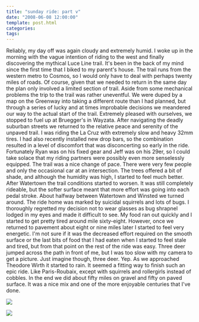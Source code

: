 ```yaml
---
title: "sunday ride: part v"
date: "2008-06-08 12:00:00"
template: post.html
categories: 
tags: 
---
```


Reliably, my day off was again cloudy and extremely humid. I woke up in the morning with the vague intention of riding to the west and finally discovering the mythical Luce Line trail. It's been in the back of my mind since the first time that I biked to my parent's house. The trail runs from the western metro to Cosmos, so I would only have to deal with perhaps twenty miles of roads. Of course, given that we needed to return in the same day the plan only involved a limited section of trail. Aside from some mechanical problems the trip to the trail was rather uneventful. We were duped by a map on the Greenway into taking a different route than I had planned, but through a series of lucky and at times improbable decisions we meandered our way to the actual start of the trail. Extremely pleased with ourselves, we stopped to fuel up at Bruegger's in Wayzata. After navigating the deadly suburban streets we returned to the relative peace and serenity of the unpaved trail. I was riding the La Cruz with extremely slow and heavy 32mm tires. I had also recently installed new drop bars, so the combination resulted in a level of discomfort that was disconcerting so early in the ride. Fortunately Ryan was on his fixed gear and Jeff was on his 29er, so I could take solace that my riding partners were possibly even more senselessly equipped. The trail was a nice change of pace. There were very few people and only the occasional car at an intersection. The trees offered a bit of shade, and although the humidity was high, I started to feel much better. After Watertown the trail conditions started to worsen. It was still completely rideable, but the softer surface meant that more effort was going into each pedal stroke. About halfway between Watertown and Winsted we turned around. The ride home was marked by suicidal squirrels and lots of bugs. I thoroughly regretted my decision not to wear glasses as bug shrapnel lodged in my eyes and made it difficult to see. My food ran out quickly and I started to get pretty tired around mile sixty-eight. However, once we returned to pavement about eight or nine miles later I started to feel very energetic. I'm not sure if it was the decreased effort required on the smooth surface or the last bits of food that I had eaten when I started to feel stale and tired, but from that point on the rest of the ride was easy. Three deer jumped across the path in front of me, but I was too slow with my camera to get a picture. Just imagine though, three deer. Yep. As we approached Theodore Wirth it started to rain. It seemed a fitting way to finish such an epic ride. Like Paris-Roubaix, except with squirrels and rollergirls instead of cobbles. In the end we did about fifty miles on gravel and fifty on paved surface. It was a nice mix and one of the more enjoyable centuries that I've done.

![](http://slowtheory.openphoto.me.s3.amazonaws.com/custom/200806/00016-2f5d8a_800x800.jpg)

![](http://slowtheory.openphoto.me.s3.amazonaws.com/custom/200806/00025-4804fc_800x800.jpg)